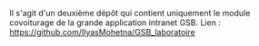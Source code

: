 Il s'agit d'un deuxième dépôt qui contient uniquement le module covoiturage de la grande application intranet GSB. Lien : https://github.com/IlyasMohetna/GSB_laboratoire
